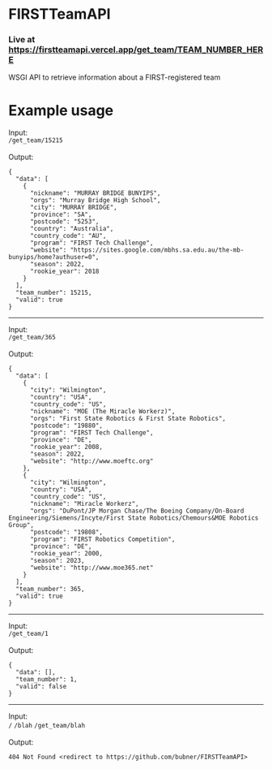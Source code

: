 # FIRSTTeamAPI
### Live at https://firstteamapi.vercel.app/get_team/TEAM_NUMBER_HERE
WSGI API to retrieve information about a FIRST-registered team
# Example usage
Input:  
```/get_team/15215```  <br> <br>
Output:
```
{
  "data": [
    {
      "nickname": "MURRAY BRIDGE BUNYIPS",
      "orgs": "Murray Bridge High School",
      "city": "MURRAY BRIDGE",
      "province": "SA",
      "postcode": "5253",
      "country": "Australia",
      "country_code": "AU",
      "program": "FIRST Tech Challenge",
      "website": "https://sites.google.com/mbhs.sa.edu.au/the-mb-bunyips/home?authuser=0",
      "season": 2022,
      "rookie_year": 2018
    }
  ],
  "team_number": 15215,
  "valid": true
}
```
___
Input:  
```/get_team/365```  <br> <br>
Output:
```
{
  "data": [
    {
      "city": "Wilmington",
      "country": "USA",
      "country_code": "US",
      "nickname": "MOE (The Miracle Workerz)",
      "orgs": "First State Robotics & First State Robotics",
      "postcode": "19880",
      "program": "FIRST Tech Challenge",
      "province": "DE",
      "rookie_year": 2008,
      "season": 2022,
      "website": "http://www.moeftc.org"
    },
    {
      "city": "Wilmington",
      "country": "USA",
      "country_code": "US",
      "nickname": "Miracle Workerz",
      "orgs": "DuPont/JP Morgan Chase/The Boeing Company/On-Board Engineering/Siemens/Incyte/First State Robotics/Chemours&MOE Robotics Group",
      "postcode": "19808",
      "program": "FIRST Robotics Competition",
      "province": "DE",
      "rookie_year": 2000,
      "season": 2023,
      "website": "http://www.moe365.net"
    }
  ],
  "team_number": 365,
  "valid": true
}
```
___
Input:  
```/get_team/1```  <br> <br>
Output:
```
{
  "data": [],
  "team_number": 1,
  "valid": false
}
```
___
Input:  
```/``` ```/blah``` ```/get_team/blah```  <br> <br>
Output:
```
404 Not Found <redirect to https://github.com/bubner/FIRSTTeamAPI>
```